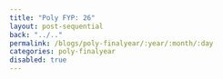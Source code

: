 ```yaml
---
title: "Poly FYP: 26"
layout: post-sequential
back: "../.."
permalink: /blogs/poly-finalyear/:year/:month/:day
categories: poly-finalyear
disabled: true
---
```

